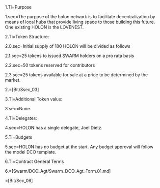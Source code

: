 1.Ti=Purpose

1.sec=The purpose of the holon network is to facilitate decentralization by means of local hubs that provide living space to those building this future. One existing HOLON is the LOVENEST.

2.Ti=Token Structure: 

2.0.sec=Initial supply of 100 HOLON will be divided as follows

2.1.sec=25 tokens to issued SWARM holders on a pro rata basis

2.2.sec=50 tokens reserved for contributors 

2.3.sec=25 tokens available for sale at a price to be determined by the market. 

2.=[Bit/Ssec_03]

3.Ti=Additional Token value:

3.sec=None. 

4.Ti=Delegates: 

4.sec=HOLON has a single delegate, Joel Dietz. 

5.Ti=Budgets 

5.sec=HOLON has no budget at the start. Any budget approval will follow the model DCO template. 

6.Ti=Contract General Terms

6.=[Swarm/DCO_Agt/Swarm_DCO_Agt_Form.01.md]

=[Bit/Sec_06]